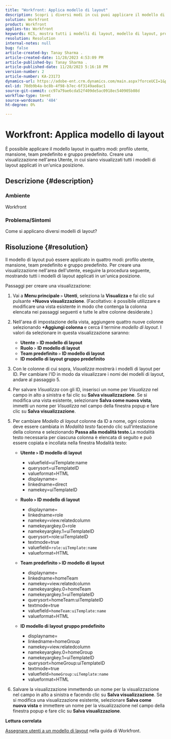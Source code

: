 ```yaml
---
title: "Workfront: Applica modello di layout"
description: Scopri i diversi modi in cui puoi applicare il modello di layout.
solution: Workfront
product: Workfront
applies-to: Workfront
keywords: KCS, mostra tutti i modelli di layout, modello di layout, profilo utente, mansione, team predefinito, gruppo predefinito, Workfront
resolution: Resolution
internal-notes: null
bug: false
article-created-by: Tanay Sharma .
article-created-date: 11/28/2023 4:53:09 PM
article-published-by: Tanay Sharma .
article-published-date: 11/28/2023 5:16:18 PM
version-number: 2
article-number: KA-23173
dynamics-url: https://adobe-ent.crm.dynamics.com/main.aspx?forceUCI=1&pagetype=entityrecord&etn=knowledgearticle&id=be19a899-0e8e-ee11-8179-6045bd006704
exl-id: 70db9b4a-bc8b-4f98-b7ec-6f3149ae8ac1
source-git-commit: cc97a79ae6cda52f409de5ac0918ec540905b08d
workflow-type: tm+mt
source-wordcount: '484'
ht-degree: 0%

---
```


# Workfront: Applica modello di layout


È possibile applicare il modello layout in quattro modi: profilo utente, mansione, team predefinito e gruppo predefinito. Creare una visualizzazione nell&#39;area Utente, in cui siano visualizzati tutti i modelli di layout applicati in un&#39;unica posizione.

## Descrizione {#description}


### Ambiente

Workfront



### Problema/Sintomi

Come si applicano diversi modelli di layout?


## Risoluzione {#resolution}


Il modello di layout può essere applicato in quattro modi: profilo utente, mansione, team predefinito e gruppo predefinito. Per creare una visualizzazione nell&#39;area dell&#39;utente, eseguire la procedura seguente, mostrando tutti i modelli di layout applicati in un&#39;unica posizione.

Passaggi per creare una visualizzazione:

1. Vai a <b>Menu principale </b>`>`  <b>Utenti</b>, seleziona la <b>Visualizza </b>e fai clic sul pulsante <b>+Nuova visualizzazione</b>. (Facoltativo: è possibile utilizzare e modificare una vista esistente in modo che contenga la colonna elencata nei passaggi seguenti e tutte le altre colonne desiderate.)
2. Nell&#39;area di impostazione della vista, aggiungere quattro nuove colonne selezionando <b>+Aggiungi colonna </b>e cerca il termine *modello di layout*. I valori da selezionare in questa visualizzazione saranno:

   - <b>Utente</b> `>`  <b>ID modello di layout</b>
   - <b>Ruolo </b>`>`  <b>ID modello di layout</b>
   - <b>Team predefinito </b>`>`  <b>ID modello di layout</b>
   - <b>ID modello di layout gruppo predefinito</b>
3. Con le colonne di cui sopra, *Visualizza* mostrerà i modelli di layout per ID. Per cambiare l&#39;ID in modo da visualizzare i nomi dei modelli di layout, andare al passaggio 5.
4. Per salvare *Visualizza* con gli ID, inserisci un nome per *Visualizza* nel campo in alto a sinistra e fai clic su <b>Salva visualizzazione</b>. Se si modifica una vista esistente, selezionare <b>Salva come nuova vista</b>, immetti un nome per *Visualizza* nel campo della finestra popup e fare clic su <b>Salva visualizzazione</b>.
5. Per cambiare *Modello di layout* colonne da ID a nome, ogni colonna deve essere cambiata in *Modalità testo* facendo clic sull’intestazione della colonna e selezionando <b>Passa alla modalità testo.</b>La modalità testo necessaria per ciascuna colonna è elencata di seguito e può essere copiata e incollata nella finestra Modalità testo:
   - <b>Utente `>`  ID modello di layout </b>
      - valuefield=uiTemplate:name
      - querysort=uiTemplateID
      - valueformat=HTML
      - displayname=
      - linkedname=direct
      - namekey=uiTemplateID


   - <b>Ruolo `>`  ID modello di layout </b>
      - displayname=
      - linkedname=role
      - namekey=view.relatedcolumn
      - namekeyargkey.0=role
      - namekeyargkey.1=uiTemplateID
      - querysort=role:uiTemplateID
      - textmode=true
      - valuefield=`role:uiTemplate:name`
      - valueformat=HTML


   - <b>Team predefinito `>`  ID modello di layout</b>
      - displayname=
      - linkedname=homeTeam
      - namekey=view.relatedcolumn
      - namekeyargkey.0=homeTeam
      - namekeyargkey.1=uiTemplateID
      - querysort=homeTeam:uiTemplateID
      - textmode=true
      - valuefield=`homeTeam:uiTemplate:name`
      - valueformat=HTML


   - <b>ID modello di layout gruppo predefinito </b>
      - displayname=
      - linkedname=homeGroup
      - namekey=view.relatedcolumn
      - namekeyargkey.0=homeGroup
      - namekeyargkey.1=uiTemplateID
      - querysort=homeGroup:uiTemplateID
      - textmode=true
      - valuefield=`homeGroup:uiTemplate:name`
      - valueformat=HTML
6. Salvare la visualizzazione immettendo un nome per la visualizzazione nel campo in alto a sinistra e facendo clic su <b>Salva visualizzazione</b>. Se si modifica una visualizzazione esistente, selezionare <b>Salva come nuova vista</b> e immettere un nome per la visualizzazione nel campo della finestra popup e fare clic su <b>Salva visualizzazione</b>.


<b>Lettura correlata</b>

[Assegnare utenti a un modello di layout](https://experienceleague.adobe.com/docs/workfront/using/administration-and-setup/customize/layout-templates/assign-users-to-layout-template.html) nella guida di Workfront.
